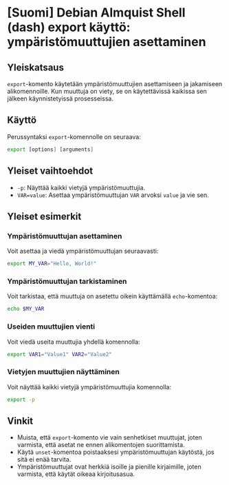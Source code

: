 # [Suomi] Debian Almquist Shell (dash) export käyttö: ympäristömuuttujien asettaminen

## Yleiskatsaus
`export`-komento käytetään ympäristömuuttujien asettamiseen ja jakamiseen alikomennoille. Kun muuttuja on viety, se on käytettävissä kaikissa sen jälkeen käynnistetyissä prosesseissa.

## Käyttö
Perussyntaksi `export`-komennolle on seuraava:

```sh
export [options] [arguments]
```

## Yleiset vaihtoehdot
- `-p`: Näyttää kaikki vietyjä ympäristömuuttujia.
- `VAR=value`: Asettaa ympäristömuuttujan `VAR` arvoksi `value` ja vie sen.

## Yleiset esimerkit

### Ympäristömuuttujan asettaminen
Voit asettaa ja viedä ympäristömuuttujan seuraavasti:

```sh
export MY_VAR="Hello, World!"
```

### Ympäristömuuttujan tarkistaminen
Voit tarkistaa, että muuttuja on asetettu oikein käyttämällä `echo`-komentoa:

```sh
echo $MY_VAR
```

### Useiden muuttujien vienti
Voit viedä useita muuttujia yhdellä komennolla:

```sh
export VAR1="Value1" VAR2="Value2"
```

### Vietyjen muuttujien näyttäminen
Voit näyttää kaikki vietyjä ympäristömuuttujia komennolla:

```sh
export -p
```

## Vinkit
- Muista, että `export`-komento vie vain senhetkiset muuttujat, joten varmista, että asetat ne ennen alikomentojen suorittamista.
- Käytä `unset`-komentoa poistaaksesi ympäristömuuttujan käytöstä, jos sitä ei enää tarvita.
- Ympäristömuuttujat ovat herkkiä isoille ja pienille kirjaimille, joten varmista, että käytät oikeaa kirjoitusasua.
